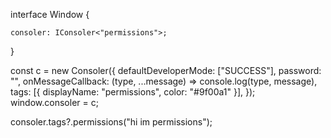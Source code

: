 interface Window {

    consoler: IConsoler<"permissions">;

}

const c = new Consoler({
defaultDeveloperMode: ["SUCCESS"],
password: "",
onMessageCallback: (type, ...message) => console.log(type, message),
tags: [{ displayName: "permissions", color: "#9f00a1" }],
});
window.consoler = c;

consoler.tags?.permissions("hi im permissions");
